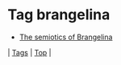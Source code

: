 <!--
title: Tag brangelina
date: 2020-06-28T15:26:59.606Z
tags:
-->
# Tag brangelina

 * [The semiotics of Brangelina](87612201724.md)

| [Tags](tags.md) | [Top](index.md) |
